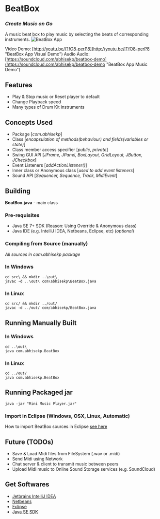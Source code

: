 # BeatBox
### *Create Music on Go*
A music beat box to play music by selecting the beats of corresponding instruments.
![BeatBox App](https://i.imgur.com/L9JHQ1o.png "BeatBox App")

Video Demo: [http://youtu.be/lTfO8-perP8](http://youtu.be/lTfO8-perP8 "BeatBox App Visual Demo")
Audio Audio: [https://soundcloud.com/abhisekp/beatbox-demo](https://soundcloud.com/abhisekp/beatbox-demo "BeatBox App Music Demo")

## Features
- Play & Stop music or Reset player to default
- Change Playback speed
- Many types of Drum Kit instruments

## Concepts Used
- Package [*com.abhisekp*]
- Class [*encapsulation of methods(behaviour) and fields(variables or state)*]
- Class member access specifier [*public, private*]
- Swing GUI API [*JFrame, JPanel, BoxLayout, GridLayout, JButton, JCheckbox*]
- Event Listeners [*addActionListener()*]
- Inner class or Anonymous class [*used to add event listeners*]
- Sound API [*Sequencer, Sequence, Track, MidiEvent*]

## Building
**BeatBox.java** - main class

### Pre-requisites
- Java SE 7+ SDK (Reason: Using Override & Anonymous class)
- Java IDE (e.g. IntelliJ IDEA, Netbeans, Eclipse, etc) (*optional*)

### Compiling from Source (manually)
*All sources in com.abhisekp package*
### In Windows
	cd src\ && mkdir ..\out\
	javac -d ..\out\ com\abhisekp\BeatBox.java

### In Linux
	cd src/ && mkdir ../out/
	javac -d ../out/ com/abhisekp/BeatBox.java

## Running Manually Built 
### In Windows
	cd ..\out\
	java com.abhisekp.BeatBox
	
### In Linux
	cd ../out/
	java com.abhisekp.BeatBox

## Running Packaged jar
	java -jar "Mini Music Player.jar"

### Import in Eclipse (Windows, OSX, Linux, Automatic)
How to import BeatBox sources in Eclipse [see here](https://imgur.com/a/GM8Rf?gallery "Import BeatBox in Eclipse")

## Future (TODOs)
- Save & Load Midi files from FileSystem (.wav or .midi)
- Send Midi using Network
- Chat server & client to transmit music between peers
- Upload Midi music to Online Sound Storage services (e.g. SoundCloud)

## Get Softwares
- [Jetbrains IntelliJ IDEA](http://www.jetbrains.com/idea/download/download_thanks.jsp)
- [Netbeans](https://netbeans.org/downloads/start.html?platform=windows&lang=en&option=javase)
- [Eclipse](https://www.eclipse.org/downloads/packages/eclipse-standard-432/keplersr2)
- [Java SE SDK](http://www.oracle.com/technetwork/java/javase/downloads/index.html)
